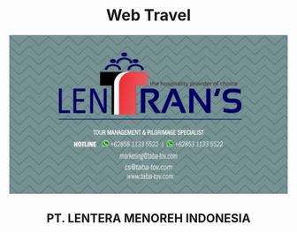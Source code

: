 <h1 align="center">Web Travel</h1>

<div align="center" width="90" height="65">
  <img src="logo (not fixed).jpeg" />
</div>

<h2 align="center">PT. LENTERA MENOREH INDONESIA</h2>
